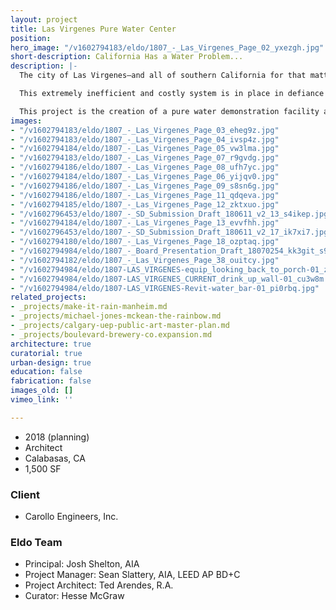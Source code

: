 ```yaml
---
layout: project
title: Las Virgenes Pure Water Center
position: 
hero_image: "/v1602794183/eldo/1807_-_Las_Virgenes_Page_02_yxezgh.jpg"
short-description: California Has a Water Problem...
description: |-
  The city of Las Virgenes—and all of southern California for that matter—relies heavily on water that is sourced from more than 1,800 miles away. Through a complex series of man-made aquaducts, dams, pumps and canals, rain water from the High Sierra Mountains is pushed to the most populous areas of the state.

  This extremely inefficient and costly system is in place in defiance of a proven and readily available technology that can transform non-potable water from a variety of sources into pure drinking water. This technology, called reverse osmosis, has the potential to provide pure drinking water to local communities from water source directly on-site.

  This project is the creation of a pure water demonstration facility at the Las Virgnes Municipal Water Department. Minimally constructed within an existing building, the facility is designed to showcase the technology, invert public perceptions about recycled water, and celebrate the potential for independence from an antiquated potable water delivery system.
images:
- "/v1602794183/eldo/1807_-_Las_Virgenes_Page_03_eheg9z.jpg"
- "/v1602794183/eldo/1807_-_Las_Virgenes_Page_04_ivsp4z.jpg"
- "/v1602794184/eldo/1807_-_Las_Virgenes_Page_05_vw3lma.jpg"
- "/v1602794183/eldo/1807_-_Las_Virgenes_Page_07_r9gvdg.jpg"
- "/v1602794186/eldo/1807_-_Las_Virgenes_Page_08_ufh7yc.jpg"
- "/v1602794184/eldo/1807_-_Las_Virgenes_Page_06_yijqv0.jpg"
- "/v1602794186/eldo/1807_-_Las_Virgenes_Page_09_s8sn6g.jpg"
- "/v1602794186/eldo/1807_-_Las_Virgenes_Page_11_qdqeva.jpg"
- "/v1602794185/eldo/1807_-_Las_Virgenes_Page_12_zktxuo.jpg"
- "/v1602796453/eldo/1807_-_SD_Submission_Draft_180611_v2_13_s4ikep.jpg"
- "/v1602794184/eldo/1807_-_Las_Virgenes_Page_13_evvfhh.jpg"
- "/v1602796453/eldo/1807_-_SD_Submission_Draft_180611_v2_17_ik7xi7.jpg"
- "/v1602794180/eldo/1807_-_Las_Virgenes_Page_18_ozptaq.jpg"
- "/v1602794984/eldo/1807_-_Board_Presentation_Draft_18070254_kk3git_s9aysu.jpg"
- "/v1602794182/eldo/1807_-_Las_Virgenes_Page_38_ouitcy.jpg"
- "/v1602794984/eldo/1807-LAS_VIRGENES-equip_looking_back_to_porch-01_zhe8er.jpg"
- "/v1602794984/eldo/1807-LAS_VIRGENES_CURRENT_drink_up_wall-01_cu3w8m.jpg"
- "/v1602794984/eldo/1807-LAS_VIRGENES-Revit-water_bar-01_pi0rbq.jpg"
related_projects:
- _projects/make-it-rain-manheim.md
- _projects/michael-jones-mckean-the-rainbow.md
- _projects/calgary-uep-public-art-master-plan.md
- _projects/boulevard-brewery-co.expansion.md
architecture: true
curatorial: true
urban-design: true
education: false
fabrication: false
images_old: []
vimeo_link: ''

---
```

* 2018 (planning)
* Architect
* Calabasas, CA
* 1,500 SF

### Client

* Carollo Engineers, Inc.

### Eldo Team

* Principal: Josh Shelton, AIA
* Project Manager: Sean Slattery, AIA, LEED AP BD+C
* Project Architect: Ted Arendes, R.A.
* Curator: Hesse McGraw